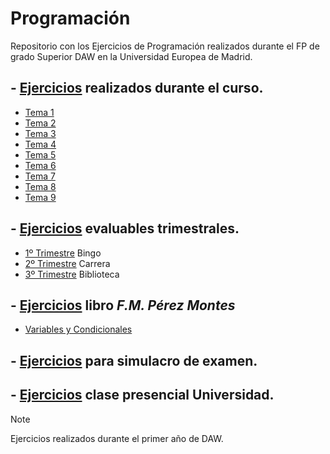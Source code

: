# Programación

Repositorio con los Ejercicios de Programación realizados durante el FP de grado Superior DAW en la Universidad Europea de Madrid.

## - [Ejercicios](https://github.com/ArandaLidia/Programacion/tree/main/1%20-%20Ejercicios/) realizados durante el curso.

- [Tema 1](https://github.com/ArandaLidia/Programacion/tree/main/1%20-%20Ejercicios/T1)
- [Tema 2](https://github.com/ArandaLidia/Programacion/tree/main/1%20-%20Ejercicios/T2)
- [Tema 3](https://github.com/ArandaLidia/Programacion/tree/main/1%20-%20Ejercicios/T3)
- [Tema 4](https://github.com/ArandaLidia/Programacion/tree/main/1%20-%20Ejercicios/T4)
- [Tema 5](https://github.com/ArandaLidia/Programacion/tree/main/1%20-%20Ejercicios/T5)
- [Tema 6](https://github.com/ArandaLidia/Programacion/tree/main/1%20-%20Ejercicios/T6)
- [Tema 7](https://github.com/ArandaLidia/Programacion/tree/main/1%20-%20Ejercicios/T7)
- [Tema 8](https://github.com/ArandaLidia/Programacion/tree/main/1%20-%20Ejercicios/T8)
- [Tema 9](https://github.com/ArandaLidia/Programacion/tree/main/1%20-%20Ejercicios/T9)

## - [Ejercicios](https://github.com/ArandaLidia/Programacion/tree/main/2%20-%20Ejercicios%20Evaluables) evaluables trimestrales.
- [1º Trimestre](https://github.com/ArandaLidia/Programacion/tree/main/2%20-%20Ejercicios%20Evaluables/1Trimestre_Bingo) Bingo
- [2º Trimestre](https://github.com/ArandaLidia/Programacion/tree/main/2%20-%20Ejercicios%20Evaluables/2Trimestre_Carrera) Carrera
- [3º Trimestre](https://github.com/ArandaLidia/Programacion/tree/main/2%20-%20Ejercicios%20Evaluables/3Trimestre_Biblioteca) Biblioteca

## - [Ejercicios](https://github.com/ArandaLidia/Programacion/tree/main/3%20-%20PDFJAVA) libro *F.M. Pérez Montes*
- [Variables y Condicionales](https://github.com/ArandaLidia/Programacion/tree/main/3%20-%20PDFJAVA/src/B1_VariablesYCondicionales)

## - [Ejercicios](https://github.com/ArandaLidia/Programacion/tree/main/4%20-%20Ejercicios%20Simulacro) para simulacro de examen.
## - [Ejercicios](https://github.com/ArandaLidia/Programacion/tree/main/5%20-%20Ejercicios%20Clase%20Presencial) clase presencial Universidad.


> [!NOTE]
>Ejercicios realizados durante el primer año de DAW.
